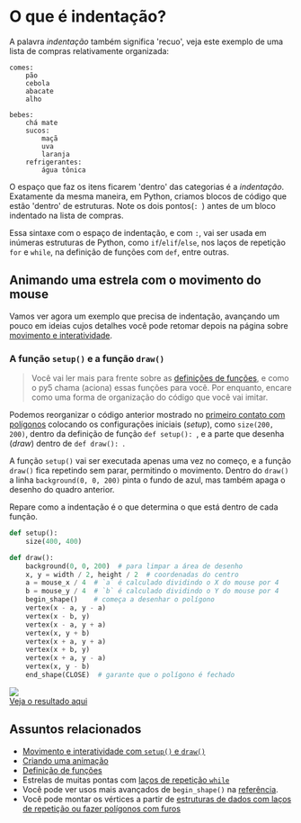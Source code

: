 # O que é indentação?

A palavra *indentação* também significa  'recuo',  veja este exemplo de uma lista de compras relativamente organizada:

```
comes:
    pão
    cebola
    abacate
    alho

bebes:
    chá mate
    sucos:
        maçã
        uva
        laranja
    refrigerantes:
        água tônica
```

O espaço que faz os itens ficarem 'dentro' das categorias é a *indentação*. Exatamente da mesma maneira, em Python, criamos blocos de código que estão 'dentro' de estruturas. Note os dois pontos(`: `) antes de um bloco indentado na lista de compras.

Essa sintaxe com o espaço de indentação, e com `:`, vai ser usada em inúmeras estruturas de Python, como `if`/`elif`/`else`,  nos laços de repetição `for` e `while`, na definição de funções com `def`, entre outras.

## Animando uma estrela com o movimento do mouse

Vamos ver agora um exemplo que precisa de indentação, avançando um pouco em ideias cujos detalhes você pode retomar depois na página sobre [movimento e interatividade](setup_draw.md).

### A função `setup()` e a função `draw()`

> Você vai ler mais para frente sobre as [definições de funções](funcoes_py.md), e como o py5 chama (aciona) essas funções para você. Por enquanto, encare como uma forma de organização do código que você vai imitar.

Podemos reorganizar o código anterior mostrado no [primeiro contato com polígonos](poligonos_1.md) colocando os configurações iniciais (*setup*), como  `size(200, 200)`, dentro da definição de função `def setup(): `, e a parte que desenha (*draw*) dentro de `def draw(): `.

A função `setup()` vai ser executada apenas uma vez no começo, e a função `draw()` fica repetindo sem parar, permitindo o movimento. Dentro do `draw()` a linha `background(0, 0, 200)` pinta o fundo de azul, mas também apaga o desenho do quadro anterior.

Repare como a indentação é o que determina o que está dentro de cada função.

```python
def setup():
    size(400, 400)

def draw():
    background(0, 0, 200)  # para limpar a área de desenho
    x, y = width / 2, height / 2  # coordenadas do centro
    a = mouse_x / 4  # `a` é calculado dividindo o X do mouse por 4
    b = mouse_y / 4  # `b` é calculado dividindo o Y do mouse por 4
    begin_shape()    # começa a desenhar o polígono
    vertex(x - a, y - a)
    vertex(x - b, y)
    vertex(x - a, y + a)
    vertex(x, y + b)
    vertex(x + a, y + a)
    vertex(x + b, y)
    vertex(x + a, y - a)
    vertex(x, y - b)
    end_shape(CLOSE)  # garante que o polígono é fechado
```

<div id = "iframe_DIV" > <img src = "assets/estrela_indentacao.gif" > </div>
<a id="iframe_A" href="https://abav.lugaralgum.com/material-aulas/Processing-Python/assets/indentacao/">Veja o resultado aqui</a>

## Assuntos relacionados

- [Movimento e interatividade com `setup()` e `draw()`](setup_draw.md)
- [Criando uma animação](movimento_py.md)
- [Definição de funções](funcoes_py.md)
- Estrelas de muitas pontas com [laços de repetição `while`](while.md)
- Você pode ver usos mais avançados de `begin_shape()` na [referência](https://py5coding.org/reference/sketch_begin_shape.html).
- Você pode montar os vértices a partir de [estruturas de dados com laços de repetição ou fazer polígonos com furos](poligonos_2.md)
